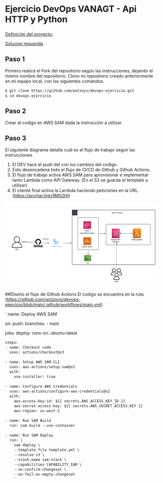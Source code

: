 # Ejercicio DevOps VANAGT - Api HTTP y Python

###  
[Definición del proyecto:](https://vanagt.notion.site/Prueba-t-cnica-DevOps-64621cd5671b457ca55ecaec77600f8e?pvs=4)

[Solucion requerida](https://acortar.link/9MS2Hj)

## Paso 1
Primero realicé el Fork del repositorio según las instrucciones, dejando el mismo nombre del repositorio. 
Clono mi repositorio creado anteriormente en mi equipo local, con los siguientes comandos. 

```sh
$ git clone https://github.com/wotzoys/devops-ejercicio.git
$ cd devops-ejercicio
```

## Paso 2
Crear el codigo en AWS SAM dada la instrucción a utilizar. 

## Paso 3
El siguiente diagrama detalla cuál es el flujo de trabajo segun las instrucciones
1. El DEV hace el push del con los cambios del codigo.
2. Esto desencadena todo el flujo de CI/CD de Github y Github Actions.
3. El flujo de trabajo activa AWS SAM para aprovisionar e implementar tanto Lambda como API Gateway. (En el S3 se guarda el template a utilizar)
4. El cliente final activa la Lambda haciendo peticiones en la URL. (https://acortar.link/9MS2Hj)
   
![Diagrama](https://github.com/wotzoys/devops-ejercicio/blob/main/AWS%20API%20HTTP.png)

##Diseño el flujo de Github Actions
El codigo se encuentra en la ruta (https://github.com/wotzoys/devops-ejercicio/blob/main/.github/workflows/main.yml)

` name: Deploy AWS SAM

on:
  push:
    branches:
      - main

jobs:
  deploy:
    runs-on: ubuntu-latest

    steps:
    - name: Checkout code
      uses: actions/checkout@v3

    - name: Setup AWS SAM CLI
      uses: aws-actions/setup-sam@v2
      with:
        use-installer: true

    - name: Configure AWS Credentials
      uses: aws-actions/configure-aws-credentials@v2
      with:
        aws-access-key-id: ${{ secrets.AWS_ACCESS_KEY_ID }}
        aws-secret-access-key: ${{ secrets.AWS_SECRET_ACCESS_KEY }}
        aws-region: us-west-2

    - name: Run SAM Build
      run: sam build --use-container

    - name: Run SAM Deploy
      run: |
        sam deploy \
        --template-file template.yml \
        --resolve-s3 \
        --stack-name sam-stack \
        --capabilities CAPABILITY_IAM \
        --no-confirm-changeset \
        --no-fail-on-empty-changeset
        `

